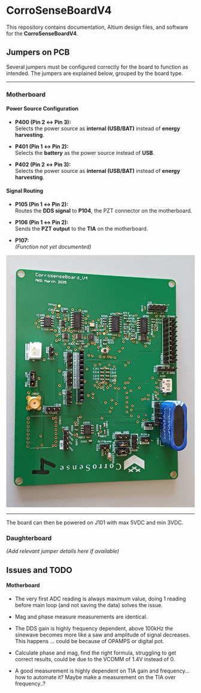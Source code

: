 # CorroSenseBoardV4

This repository contains documentation, Altium design files, and software for the **CorroSenseBoardV4**.

## Jumpers on PCB

Several jumpers must be configured correctly for the board to function as intended. The jumpers are explained below, grouped by the board type.

---

### Motherboard

#### Power Source Configuration

- **P400 (Pin 2 ↔ Pin 3):**  
  Selects the power source as **internal (USB/BAT)** instead of **energy harvesting**.

- **P401 (Pin 1 ↔ Pin 2):**  
  Selects the **battery** as the power source instead of **USB**.

- **P402 (Pin 2 ↔ Pin 3):**  
  Selects the power source as **internal (USB/BAT)** instead of **energy harvesting**.

#### Signal Routing

- **P105 (Pin 1 ↔ Pin 2):**  
  Routes the **DDS signal** to **P104**, the PZT connector on the motherboard.

- **P106 (Pin 1 ↔ Pin 2):**  
  Sends the **PZT output** to the **TIA** on the motherboard.

- **P107:**  
  *(Function not yet documented)*

![Motherboard](figures/Motherboard.jpg)

---

The board can then be powered on J101 with max 5VDC and min 3VDC.

### Daughterboard

*(Add relevant jumper details here if available)*

## Issues and TODO

#### Motherboard

- The very first ADC reading is always maximum value, doing 1 reading before main loop (and not saving the data) solves the issue.

- Mag and phase measure measurements are identical.

- The DDS gain is highly frequency dependent, above 100kHz the sinewave becomes more like a saw and amplitude of signal decreases. This happens ... could be because of OPAMPS or digital pot.

- Calculate phase and mag, find the right formula, struggling to get correct results, could be due to the VCOMM of 1.4V instead of 0.

- A good measurement is highly dependent on TIA gain and frequency... how to automate it? Maybe make a measurement on the TIA over frequency..?





